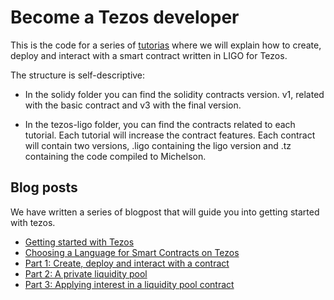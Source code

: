# Become a Tezos developer

This is the code for a series of [tutorias]() where we will explain how to create, deploy and interact with a smart contract written in LIGO for Tezos.

The structure is self-descriptive:
* In the solidy folder you can find the solidity contracts version. v1, related with the basic contract and v3 with the final version.

* In the tezos-ligo folder, you can find the contracts related to each tutorial. Each tutorial will increase the contract features. Each contract will contain two versions, .ligo containing the ligo version and .tz containing the code compiled to Michelson.

## Blog posts
We have written a series of blogpost that will guide you into getting started with tezos.

* [Getting started with Tezos](https://medium.com/protofire-blog/getting-started-with-tezos-ebaeeadd8b5f)
* [Choosing a Language for Smart Contracts on Tezos](https://medium.com/protofire-blog/choosing-a-language-for-smart-contracts-on-tezos-125c4e50552e)
* [Part 1: Create, deploy and interact with a contract](https://medium.com/protofire-blog/tezos-part-1-creating-deploying-and-interacting-with-a-contract-5ee3efa819fa)
* [Part 2: A private liquidity pool](https://medium.com/protofire-blog/tezos-part-2-a-private-liquidity-pool-dfb387ceb04a)
* [Part 3: Applying interest in a liquidity pool contract](https://medium.com/protofire-blog/tezos-part-3-applying-interest-in-a-liquidity-pool-contract-2e709d3a2a92)